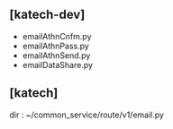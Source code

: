 ## [katech-dev]
- emailAthnCnfm.py
- emailAthnPass.py
- emailAthnSend.py
- emailDataShare.py

## [katech]
dir : ~/common_service/route/v1/email.py

